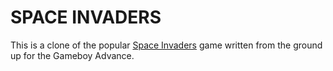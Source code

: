 # SPACE INVADERS

This is a clone of the popular [Space Invaders](http://en.wikipedia.org/wiki/Space_Invaders) game written from the ground up for the Gameboy Advance.
